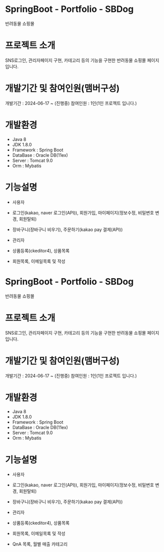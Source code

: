 
# SpringBoot - Portfolio - SBDog
반려동물 쇼핑몰


# 프로젝트 소개
SNS로그인, 관리자페이지 구현, 카테고리 등의 기능을 구현한 반려동물 쇼핑몰 페이지 입니다.


# 개발기간 및 참여인원(맴버구성)
개발기간 : 2024-06-17 ~ (진행중)
참여인원 : 1인(1인 프로젝트 입니다.)


# 개발환경
- Java 8
- JDK 1.8.0
- Framework : Spring Boot
- DataBase : Oracle DB(11ex)
- Server : Tomcat 9.0
- Orm : Mybatis


# 기능설명
- 사용자
- 로그인(kakao, naver 로그인(API)), 회원가입, 마이페이지(정보수정, 비밀변호 변경, 회원탈퇴)
- 장바구니(장바구니 비우기), 주문하기(kakao pay 결제(API))


- 관리자
- 상품등록(ckeditor4), 상품목록
- 회원목록, 이메일목록 및 작성


# SpringBoot - Portfolio - SBDog
반려동물 쇼핑몰


# 프로젝트 소개
SNS로그인, 관리자페이지 구현, 카테고리 등의 기능을 구현한 반려동물 쇼핑몰 페이지 입니다.


# 개발기간 및 참여인원(맴버구성)
개발기간 : 2024-06-17 ~ (진행중)
참여인원 : 1인(1인 프로젝트 입니다.)


# 개발환경
- Java 8
- JDK 1.8.0
- Framework : Spring Boot
- DataBase : Oracle DB(11ex)
- Server : Tomcat 9.0
- Orm : Mybatis


# 기능설명
- 사용자
- 로그인(kakao, naver 로그인(API)), 회원가입, 마이페이지(정보수정, 비밀변호 변경, 회원탈퇴)
- 장바구니(장바구니 비우기), 주문하기(kakao pay 결제(API))


- 관리자
- 상품등록(ckeditor4), 상품목록
- 회원목록, 이메일목록 및 작성
- QnA 목록, 월별 매출 카테고리
